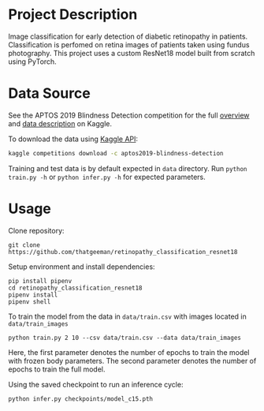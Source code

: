 # Project Description
Image classification for early detection of diabetic retinopathy in patients. Classification is 
perfomed on retina images of patients taken using fundus photography. This project uses a
custom ResNet18 model built from scratch using PyTorch. 

# Data Source
See the APTOS 2019 Blindness Detection competition
for the full [overview](https://www.kaggle.com/c/aptos2019-blindness-detection/overview) and [data
description](https://www.kaggle.com/c/aptos2019-blindness-detection/data) on Kaggle.

To download the data using [Kaggle API](https://github.com/Kaggle/kaggle-api/blob/master/README.md):
```bash
kaggle competitions download -c aptos2019-blindness-detection
```
Training and test data is by default expected in `data` directory. Run `python train.py -h` or `python infer.py -h` for 
expected parameters.

# Usage
Clone repository:
```shell
git clone https://github.com/thatgeeman/retinopathy_classification_resnet18
```
Setup environment and install dependencies:
```shell
pip install pipenv
cd retinopathy_classification_resnet18
pipenv install
pipenv shell
```

To train the model from the data in `data/train.csv` with 
images located in `data/train_images`
```shell
python train.py 2 10 --csv data/train.csv --data data/train_images
```
Here, the first parameter denotes the number of epochs to train the model with
frozen body parameters. The second parameter denotes the number of epochs to train
the full model.

Using the saved checkpoint to run an inference cycle:
```shell
python infer.py checkpoints/model_c15.pth
```
